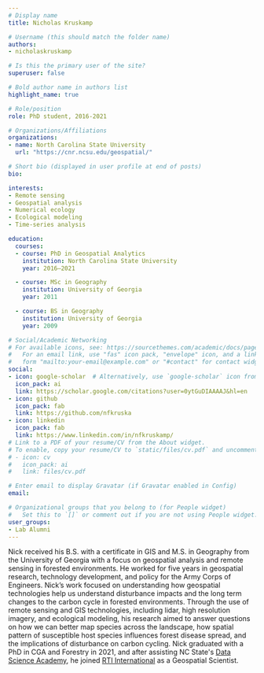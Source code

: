 ```yaml
---
# Display name
title: Nicholas Kruskamp

# Username (this should match the folder name)
authors:
- nicholaskruskamp

# Is this the primary user of the site?
superuser: false

# Bold author name in authors list
highlight_name: true

# Role/position
role: PhD student, 2016-2021

# Organizations/Affiliations
organizations:
- name: North Carolina State University
  url: "https://cnr.ncsu.edu/geospatial/"

# Short bio (displayed in user profile at end of posts)
bio: 

interests:
- Remote sensing
- Geospatial analysis
- Numerical ecology
- Ecological modeling
- Time-series analysis

education:
  courses:
  - course: PhD in Geospatial Analytics
    institution: North Carolina State University
    year: 2016–2021

  - course: MSc in Geography
    institution: University of Georgia
    year: 2011

  - course: BS in Geography
    institution: University of Georgia
    year: 2009

# Social/Academic Networking
# For available icons, see: https://sourcethemes.com/academic/docs/page-builder/#icons
#   For an email link, use "fas" icon pack, "envelope" icon, and a link in the
#   form "mailto:your-email@example.com" or "#contact" for contact widget.
social:
- icon: google-scholar  # Alternatively, use `google-scholar` icon from `ai` icon pack
  icon_pack: ai
  link: https://scholar.google.com/citations?user=0ytGuDIAAAAJ&hl=en
- icon: github
  icon_pack: fab
  link: https://github.com/nfkruska
- icon: linkedin
  icon_pack: fab
  link: https://www.linkedin.com/in/nfkruskamp/
# Link to a PDF of your resume/CV from the About widget.
# To enable, copy your resume/CV to `static/files/cv.pdf` and uncomment the lines below.
# - icon: cv
#   icon_pack: ai
#   link: files/cv.pdf

# Enter email to display Gravatar (if Gravatar enabled in Config)
email:

# Organizational groups that you belong to (for People widget)
#   Set this to `[]` or comment out if you are not using People widget.
user_groups:
- Lab Alumni
---
```


Nick received his B.S. with a certificate in GIS and M.S. in Geography from the University of Georgia with a focus on geospatial analysis and remote sensing in forested environments. He worked for five years in geospatial research, technology development, and policy for the Army Corps of Engineers. Nick’s work focused on understanding how geospatial technologies help us understand disturbance impacts and the long term changes to the carbon cycle in forested environments. Through the use of remote sensing and GIS technologies, including lidar, high resolution imagery, and ecological modeling, his research aimed to answer questions on how we can better map species across the landscape, how spatial pattern of susceptible host species influences forest disease spread, and the implications of disturbance on carbon cycling. Nick graduated with a PhD in CGA and Forestry in 2021, and after assisting NC State's [Data Science Academy](https://datascienceacademy.ncsu.edu/), he joined [RTI International](https://www.rti.org/) as a Geospatial Scientist.
